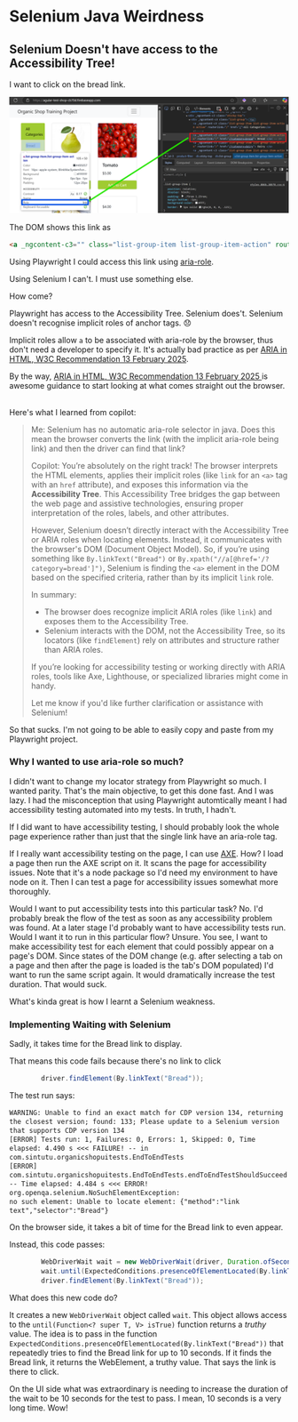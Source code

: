 # Selenium Java Weirdness

## Selenium Doesn't have access to the Accessibility Tree!

I want to click on the bread link.

![bread link](./images/bread-link.png)

The DOM shows this link as 

```html
<a _ngcontent-c3="" class="list-group-item list-group-item-action" routerlink="/" href="/?category=bread"> Bread </a>
```

Using Playwright I could access this link using [aria-role](https://github.com/sintutu/organic-shop-training-project/blob/8d6026f905b3235ed5016ef9d733029247a0e975/OrganicShopTrainingProjectPlaywrightTests/Pages/HomePage.cs#L14C9-L14C77).

Using Selenium I can't. I must use something else.

How come?

Playwright has access to the Accessibility Tree. Selenium does't. Selenium doesn't recognise implicit roles of anchor tags. :disappointed: 

Implicit roles allow `a` to be associated with aria-role by the browser, thus don't need a developer to specify it. It's actually bad practice as per [ARIA in HTML, W3C Recommendation 13 February 2025](https://www.w3.org/TR/html-aria/?form=MG0AV3#avoid-specifying-redundant-roles).

<div class="fancy-box">
  By the way,
  <a href="https://www.w3.org/TR/html-aria/?form=MG0AV3#avoid-specifying-redundant-roles">
  ARIA in HTML, W3C Recommendation 13 February 2025
  </a> is awesome guidance to start looking at what comes straight out the browser.
</div>
<br/>

Here's what I learned from copilot:

> Me: Selenium has no automatic aria-role selector in java. Does this mean the browser converts the link (with the implicit aria-role being link) and then the driver can find that link?
>
> Copilot: You’re absolutely on the right track! The browser interprets the HTML elements, applies their implicit roles (like `link` for an `<a>` tag with an `href` attribute), and exposes this information via the **Accessibility Tree**. This Accessibility Tree bridges the gap between the web page and assistive technologies, ensuring proper interpretation of the roles, labels, and other attributes.
>
>However, Selenium doesn’t directly interact with the Accessibility Tree or ARIA roles when locating elements. Instead, it communicates with the browser's DOM (Document Object Model). So, if you’re using something like `By.linkText("Bread")` or `By.xpath("//a[@href='/?category=bread']")`, Selenium is finding the `<a>` element in the DOM based on the specified criteria, rather than by its implicit `link` role.
>
>In summary:
>- The browser does recognize implicit ARIA roles (like `link`) and exposes them to the Accessibility Tree.
>- Selenium interacts with the DOM, not the Accessibility Tree, so its locators (like `findElement`) rely on attributes and structure rather than ARIA roles.
>
>If you’re looking for accessibility testing or working directly with ARIA roles, tools like Axe, Lighthouse, or specialized libraries might come in handy.
>
>Let me know if you'd like further clarification or assistance with Selenium!

So that sucks. I'm not going to be able to easily copy and paste from my Playwright project.

### Why I wanted to use aria-role so much?

I didn't want to change my locator strategy from Playwright so much. I wanted parity. That's the main objective, to get this done fast. And I was lazy. I had the misconception that using Playwright automtically meant I had accessibility testing automated into my tests. In truth, I hadn't. 

If I did want to have accessibility testing, I should probably look the whole page experience rather than just that the single link have an aria-role tag. 

If I really want accessibility testing on the page, I can use [AXE](https://github.com/dequelabs/axe-core). How? I load a page then run the AXE script on it. It scans the page for accessibility issues. Note that it's a node package so I'd need my environment to have node on it. Then I can test a page for accessibility issues somewhat more thoroughly. 

Would I want to put accessibility tests into this particular task? No. I'd probably break the flow of the test as soon as any accessibility problem was found. At a later stage I'd probably want to have accessibility tests run. Would I want it to run in this particular flow? Unsure. You see, I want to make accessibility test for each element that could possibly appear on a page's DOM. Since states of the DOM change (e.g. after selecting a tab on a page and then after the page is loaded is the tab's DOM populated) I'd want to run the same script again. It would dramatically increase the test duration. That would suck.

What's kinda great is how I learnt a Selenium weakness.

### Implementing Waiting with Selenium

Sadly, it takes time for the Bread link to display.

That means this code fails because there's no link to click

```java
        driver.findElement(By.linkText("Bread"));
```

The test run says:
```log
WARNING: Unable to find an exact match for CDP version 134, returning the closest version; found: 133; Please update to a Selenium version that supports CDP version 134
[ERROR] Tests run: 1, Failures: 0, Errors: 1, Skipped: 0, Time elapsed: 4.490 s <<< FAILURE! -- in com.sintutu.organicshopuitests.EndToEndTests
[ERROR] com.sintutu.organicshopuitests.EndToEndTests.endToEndTestShouldSucceed -- Time elapsed: 4.484 s <<< ERROR!
org.openqa.selenium.NoSuchElementException:
no such element: Unable to locate element: {"method":"link text","selector":"Bread"}
```

On the browser side, it takes a bit of time for the Bread link to even appear.

Instead, this code passes:

```java
        WebDriverWait wait = new WebDriverWait(driver, Duration.ofSeconds(10));
        wait.until(ExpectedConditions.presenceOfElementLocated(By.linkText("Bread")));
        driver.findElement(By.linkText("Bread"));
```

What does this new code do?

It creates a new `WebDriverWait` object called  `wait`. This object allows access to the `until(Function<? super T, V> isTrue)` function returns a *truthy* value. The idea is to pass in the function `ExpectedConditions.presenceOfElementLocated(By.linkText("Bread"))` that repeatedly tries to find the Bread link for up to 10 seconds. If it finds the Bread link, it returns the WebElement, a truthy value. That says the link is there to click.

On the UI side what was extraordinary is needing to increase the duration of the wait to be 10 seconds for the test to pass. I mean, 10 seconds is a very long time. Wow!